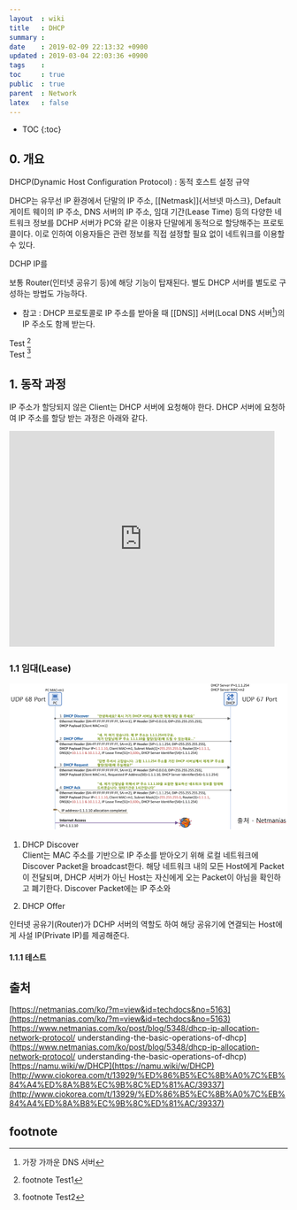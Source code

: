 ```yaml
---
layout  : wiki
title   : DHCP
summary : 
date    : 2019-02-09 22:13:32 +0900
updated : 2019-03-04 22:03:36 +0900
tags    : 
toc     : true
public  : true
parent  : Network
latex   : false
---
```

* TOC
{:toc}

## 0. 개요

DHCP(Dynamic Host Configuration Protocol) : 동적 호스트 설정 규약

DHCP는 유무선 IP 환경에서 단말의 IP 주소, [[Netmask]]{서브넷 마스크}, Default 게이트 웨이의 IP 주소, DNS 서버의 IP 주소, 임대 기간(Lease Time) 등의 
다양한 네트워크 정보를 DCHP 서버가 PC와 같은 이용자 단말에게 동적으로 할당해주는 프로토콜이다. 
이로 인하여 이용자들은 관련 정보를 직접 설정할 필요 없이 네트워크를 이용할 수 있다.

DCHP IP를

보통 Router(인터넷 공유기 등)에 해당 기능이 탑재된다. 별도 DHCP 서버를 별도로 구성하는 방법도 가능하다.

* 참고 : DHCP 프로토콜로 IP 주소를 받아올 때 [[DNS]] 서버(Local DNS 서버[^1])의 IP 주소도 함께 받는다. 

Test [^2]  
Test [^3]  


## 1. 동작 과정

IP 주소가 할당되지 않은 Client는 DHCP 서버에 요청해야 한다. DHCP 서버에 요청하여 IP 주소를 할당 받는 과정은 아래와 같다.

<!-- DHCP 과정 youtube -->
<iframe width="480" height="390" src="https://www.youtube.com/embed/V69UAnkoYHM" frameborder="0" 
allow="accelerometer; autoplay; encrypted-media; gyroscope; picture-in-picture" allowfullscreen></iframe>

### 1.1 임대(Lease)

![dhcp-lease](/wiki-img/network/dhcp-lease.png)

1. DHCP Discover  
	Client는 MAC 주소를 기반으로 IP 주소를 받아오기 위해 로컬 네트워크에 Discover Packet을 broadcast한다.
	해당 네트워크 내의 모든 Host에게 Packet이 전달되며, DHCP 서버가 아닌 Host는 자신에게 오는 Packet이 아님을 확인하고 폐기한다.
	Discover Packet에는 IP 주소와 
	
2. DHCP Offer



인터넷 공유기(Router)가 DCHP 서버의 역할도 하여 해당 공유기에 연결되는 Host에게 사설 IP(Private IP)를 제공해준다.

#### 1.1.1 테스트


## 출처
[https://netmanias.com/ko/?m=view&id=techdocs&no=5163](https://netmanias.com/ko/?m=view&id=techdocs&no=5163)  
[https://www.netmanias.com/ko/post/blog/5348/dhcp-ip-allocation-network-protocol/
understanding-the-basic-operations-of-dhcp](https://www.netmanias.com/ko/post/blog/5348/dhcp-ip-allocation-network-protocol/
understanding-the-basic-operations-of-dhcp)  
[https://namu.wiki/w/DHCP](https://namu.wiki/w/DHCP)  
[http://www.ciokorea.com/t/13929/%ED%86%B5%EC%8B%A0%7C%EB%84%A4%ED%8A%B8%EC%9B%8C%ED%81%AC/39337](http://www.ciokorea.com/t/13929/%ED%86%B5%EC%8B%A0%7C%EB%84%A4%ED%8A%B8%EC%9B%8C%ED%81%AC/39337)


## footnote
[^1]: 가장 가까운 DNS 서버
[^2]: footnote Test1
[^3]: footnote Test2
